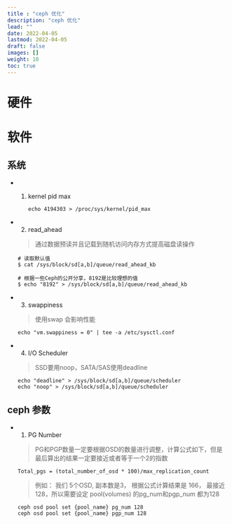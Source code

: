 ```yaml
---
title : "ceph 优化"
description: "ceph 优化"
lead: ""
date: 2022-04-05
lastmod: 2022-04-05
draft: false
images: []
weight: 10
toc: true
---
```






# 硬件





# 软件



## 系统

- 1. kernel pid max

     ```shell
     echo 4194303 > /proc/sys/kernel/pid_max
     ```

- 2.  read_ahead

     > 通过数据预读并且记载到随机访问内存方式提高磁盘读操作

     ```shell
     # 读取默认值
     $ cat /sys/block/sd[a,b]/queue/read_ahead_kb
     
     # 根据一些Ceph的公开分享，8192是比较理想的值
     $ echo "8192" > /sys/block/sd[a,b]/queue/read_ahead_kb
     ```

- 3.  swappiness 

     > 使用swap 会影响性能

     ```shell
     echo "vm.swappiness = 0" | tee -a /etc/sysctl.conf
     ```

- 4.  I/O Scheduler

     > SSD要用noop，SATA/SAS使用deadline

     ```shell
     echo "deadline" > /sys/block/sd[a,b]/queue/scheduler
     echo "noop" > /sys/block/sd[a,b]/queue/scheduler
     ```

## ceph 参数

- 1.  PG Number

     > PG和PGP数量一定要根据OSD的数量进行调整，计算公式如下，但是最后算出的结果一定要接近或者等于一个2的指数

     `Total_pgs = (total_number_of_osd * 100)/max_replication_count`

     > 例如： 我们 5个OSD, 副本数是3， 根据公式计算结果是 166，  最接近 128，所以需要设定 pool(volumes) 的pg_num和pgp_num 都为128

     ```shell
     ceph osd pool set {pool_name} pg_num 128
     ceph osd pool set {pool_name} pgp_num 128
     ```

     